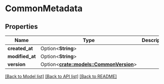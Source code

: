 # CommonMetadata

## Properties

Name | Type | Description | Notes
------------ | ------------- | ------------- | -------------
**created_at** | Option<**String**> |  | [optional]
**modified_at** | Option<**String**> |  | [optional]
**version** | Option<[**crate::models::CommonVersion**](common.Version.md)> |  | [optional]

[[Back to Model list]](../README.md#documentation-for-models) [[Back to API list]](../README.md#documentation-for-api-endpoints) [[Back to README]](../README.md)


